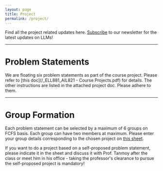 ```yaml
---
layout: page
title: Project
permalink: /project/
---
```

Find all the project related updates here. [Subscribe](https://forms.gle/A3ZpHd3sB4ErSMA79) to our newsletter for the latest updates on LLMs!

---
# Problem Statements
We are floating six problem statements as part of the course project. Please refer to [this doc](/_ELL881_AIL821 - Course Projects.pdf) for details. The other instructions are listed in the attached project doc. Please adhere to them.

---
# Group Formation
Each problem statement can be selected by a maximum of 6 groups on FCFS basis. Each group can have two members at maximum. Please enter your group details corresponding to the chosen project on [this sheet](https://docs.google.com/spreadsheets/d/15H_FOjUqb9ookBhpWku2qzSdAz1LdFWKyLISBsSAoYQ/edit?gid=1519277742#gid=1519277742). 

If you want to do a project based on a self-proposed problem statement, please indicate it in the sheet and discuss it with Prof. Tanmoy after the class or meet him in his office - taking the professor's clearance to pursue the self-proposed project is mandatory!




